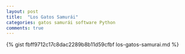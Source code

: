 ```yaml
---
layout: post
title:  "Los Gatos Samurái"
categories: gatos samurái software Python
comments: true
---
```

{% gist fbff9712c17c8dac2289b8b11d59cfbf los-gatos-samurai.md %}
